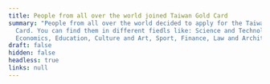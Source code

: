 ```yaml
---
title: People from all over the world joined Taiwan Gold Card
summary: "People from all over the world decided to apply for the Taiwan Gold
  Card. You can find them in different fiedls like: Science and Technology,
  Economics, Education, Culture and Art, Sport, Finance, Law and Architecture."
draft: false
hidden: false
headless: true
links: null
---
```

<!-- This text is never used -->